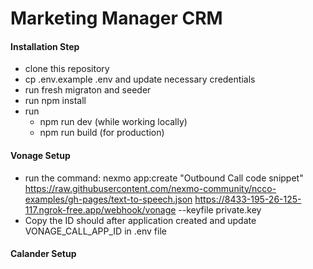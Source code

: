 # Marketing Manager CRM

#### Installation Step
- clone this repository
- cp .env.example .env and update necessary credentials
- run fresh migraton and seeder
- run npm install 
- run 
  - npm run dev (while working locally)
  - npm run build (for production)
 

 #### Vonage Setup
 - run the command: nexmo app:create "Outbound Call code snippet" https://raw.githubusercontent.com/nexmo-community/ncco-examples/gh-pages/text-to-speech.json https://8433-195-26-125-117.ngrok-free.app/webhook/vonage --keyfile private.key
- Copy the ID should after application created and update VONAGE_CALL_APP_ID in .env file

#### Calander Setup
